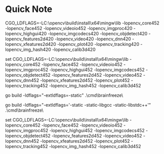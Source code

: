 

# Quick Note
CGO_LDFLAGS=-LC:\opencv\build\install\x64\mingw\lib -lopencv_core452 -lopencv_face452 -lopencv_videoio452 -lopencv_imgproc420 -lopencv_highgui420 -lopencv_imgcodecs420 -lopencv_objdetect420 -lopencv_features2d420 -lopencv_video420 -lopencv_dnn420 -lopencv_xfeatures2d420 -lopencv_plot420 -lopencv_tracking420 -lopencv_img_hash420 -lopencv_calib3d420


set CGO_LDFLAGS=-LC:\opencv\build\install\x64\mingw\lib -lopencv_core452 -lopencv_face452 -lopencv_videoio452 -lopencv_imgproc452 -lopencv_highgui452 -lopencv_imgcodecs452 -lopencv_objdetect452 -lopencv_features2d452 -lopencv_video452 -lopencv_dnn452 -lopencv_xfeatures2d452 -lopencv_plot452 -lopencv_tracking452 -lopencv_img_hash452 -lopencv_calib3d452

go build -ldflags="-extldflags=-static" .\cmd\brainfreeze\

go build -ldflags="-extldflags='-static -static-libgcc -static-libstdc++'" .\cmd\brainfreeze\



set CGO_LDFLAGS=-LC:\opencv\build\install\x64\mingw\lib -lopencv_core452 -lopencv_face452 -lopencv_videoio452 -lopencv_imgproc452 -lopencv_highgui452 -lopencv_imgcodecs452 -lopencv_objdetect452 -lopencv_features2d452 -lopencv_video452 -lopencv_dnn452 -lopencv_xfeatures2d452 -lopencv_plot452 -lopencv_tracking452 -lopencv_img_hash452 -lopencv_calib3d452